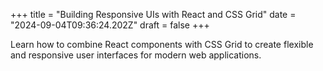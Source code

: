 +++
title = "Building Responsive UIs with React and CSS Grid"
date = "2024-09-04T09:36:24.202Z"
draft = false
+++

Learn how to combine React components with CSS Grid to create flexible and responsive user interfaces for modern web applications.
        